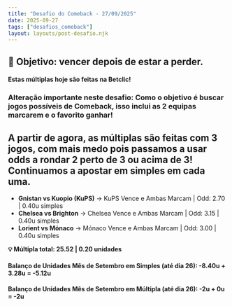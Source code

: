 ```yaml
---
title: "Desafio do Comeback - 27/09/2025"
date: 2025-09-27
tags: ["desafios_comeback"]
layout: layouts/post-desafio.njk
---
```


## 🎯 Objetivo: vencer depois de estar a perder.

#### Estas múltiplas hoje são feitas na Betclic!
### Alteração importante neste desafio: Como o objetivo é buscar jogos possíveis de Comeback, isso inclui as 2 equipas marcarem e o favorito ganhar!
## A partir de agora, as múltiplas são feitas com 3 jogos, com mais medo pois passamos a usar odds a rondar 2 perto de 3 ou acima de 3! Continuamos a apostar em simples em cada uma.

- **Gnistan vs Kuopio (KuPS)** → KuPS Vence e Ambas Marcam | Odd: 2.70 | 0.40u simples 
- **Chelsea vs Brighton** → Chelsea Vence e Ambas Marcam | Odd: 3.15 | 0.40u simples 
- **Lorient vs Mónaco** → Mónaco Vence e Ambas Marcam | Odd: 3.00 | 0.40u simples 

**💡 Múltipla total: 25.52 | 0.20 unidades** 

#### Balanço de Unidades Mês de Setembro em Simples (até dia 26): -8.40u + 3.28u = -5.12u
#### Balanço de Unidades Mês de Setembro em Múltipla (até dia 26): -2u + 0u = -2u